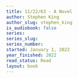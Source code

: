```yaml
---
title: 11/22/63 - A Novel
author: Stephen King
author_slug: stephen_king
is_audiobook: false
series: 
series_slug: 
series_number: 
started: January 1, 2022
year_finished: 2022
read_status: Read
layout: book
---
```

